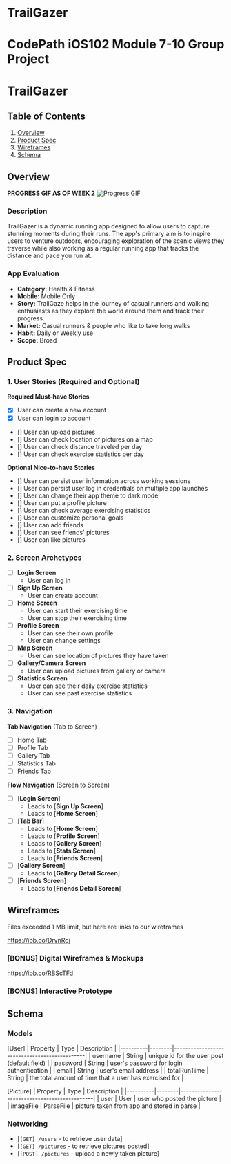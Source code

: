 # TrailGazer
CodePath iOS102 Module 7-10 Group Project
===

# TrailGazer

## Table of Contents

1. [Overview](#Overview)
2. [Product Spec](#Product-Spec)
3. [Wireframes](#Wireframes)
4. [Schema](#Schema)

## Overview

****PROGRESS GIF AS OF WEEK 2****
![Progress GIF](https://github.com/COP4655-Group2/TrailGazer/assets/24413909/0fb68d0e-eff5-4562-9d63-110e0e9d9e63)




### Description

TrailGazer is a dynamic running app designed to allow users to capture stunning moments during their runs. The app's primary aim is to inspire users to venture outdoors, encouraging exploration of the scenic views they traverse while also working as a regular running app that tracks the distance and pace you run at.

### App Evaluation

- **Category:** Health & Fitness
- **Mobile:** Mobile Only
- **Story:**  TrailGaze helps in the journey of casual runners and walking enthusiasts as they explore the world around them and track their progress.
- **Market:** Casual runners & people who like to take long walks
- **Habit:** Daily or Weekly use
- **Scope:** Broad

## Product Spec

### 1. User Stories (Required and Optional)

**Required Must-have Stories**

* [x] User can create a new account
* [x] User can login to account
* [] User can upload pictures
* [] User can check location of pictures on a map
* [] User can check distance traveled per day
* [] User can check exercise statistics per day

**Optional Nice-to-have Stories**

* [] User can persist user information across working sessions
* [] User can persist user log in credentials on multiple app launches
* [] User can change their app theme to dark mode
* [] User can put a profile picture
* [] User can check average exercising statistics
* [] User can customize personal goals
* [] User can add friends
* [] User can see friends' pictures
* [] User can like pictures

### 2. Screen Archetypes

- [ ] **Login Screen**
    * User can log in
- [ ] **Sign Up Screen**
    * User can create account
- [ ] **Home Screen**
    * User can start their exercising time
    * User can stop their exercising time
- [ ] **Profile Screen**
    * User can see their own profile
    * User can change settings
- [ ] **Map Screen**
    * User can see location of pictures they have taken
- [ ] **Gallery/Camera Screen**
    * User can upload pictures from gallery or camera
- [ ] **Statistics Screen**
    * User can see their daily exercise statistics
    * User can see past exercise statistics


### 3. Navigation

**Tab Navigation** (Tab to Screen)

- [ ] Home Tab
- [ ] Profile Tab
- [ ] Gallery Tab
- [ ] Statistics Tab
- [ ] Friends Tab

**Flow Navigation** (Screen to Screen)

- [ ] [**Login Screen**]
  * Leads to [**Sign Up Screen**]
  * Leads to [**Home Screen**]
- [ ] [**Tab Bar**]
  * Leads to [**Home Screen**] 
  * Leads to [**Profile Screen**] 
  * Leads to [**Gallery Screen**] 
  * Leads to [**Stats Screen**] 
  * Leads to [**Friends Screen**] 
- [ ] [**Gallery Screen**]
  * Leads to [**Gallery Detail Screen**] 
- [ ] [**Friends Screen**]
  * Leads to [**Friends Detail Screen**] 

## Wireframes
Files exceeded 1 MB limit, but here are links to our wireframes

https://ibb.co/DrvnRqj

### [BONUS] Digital Wireframes & Mockups

https://ibb.co/RBScTFd

### [BONUS] Interactive Prototype

## Schema 


### Models

[User]
| Property | Type   | Description                                  |
|----------|--------|----------------------------------------------|
| username | String | unique id for the user post (default field)   |
| password | String | user's password for login authentication      |
| email | String | user's email address      |
| totalRunTime | String | the total amount of time that a user has exercised for      |

[Picture]
| Property | Type   | Description                                  |
|----------|--------|----------------------------------------------|
| user | User | user who posted the picture    |
| imageFile | ParseFile | picture taken from app and stored in parse      |


### Networking

- [`[GET] /users` - to retrieve user data]
- [`[GET] /pictures` - to retrieve pictures posted]
- [`[POST] /pictures` - upload a newly taken picture]

